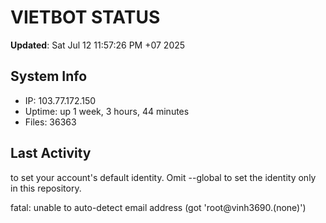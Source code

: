 # VIETBOT STATUS
**Updated**: Sat Jul 12 11:57:26 PM +07 2025

## System Info
- IP: 103.77.172.150
- Uptime: up 1 week, 3 hours, 44 minutes
- Files: 36363

## Last Activity

to set your account's default identity.
Omit --global to set the identity only in this repository.

fatal: unable to auto-detect email address (got 'root@vinh3690.(none)')
